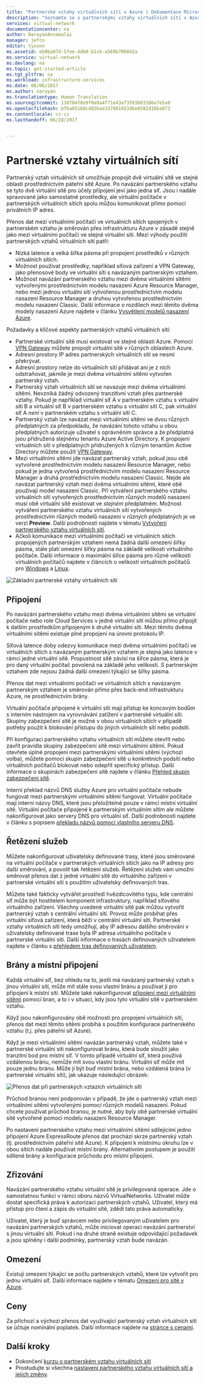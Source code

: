 ```yaml
---
title: "Partnerské vztahy virtuálních sítí v Azure | Dokumentace Microsoftu"
description: "Seznamte se s partnerskými vztahy virtuálních sítí v Azure."
services: virtual-network
documentationcenter: na
author: NarayanAnnamalai
manager: jefco
editor: tysonn
ms.assetid: eb0ba07d-5fee-4db0-b1cb-a569b7060d2a
ms.service: virtual-network
ms.devlang: na
ms.topic: get-started-article
ms.tgt_pltfrm: na
ms.workload: infrastructure-services
ms.date: 06/06/2017
ms.author: narayan
ms.translationtype: Human Translation
ms.sourcegitcommit: 138f04f8e9f0a9a4f71e43e73593b03386e7e5a9
ms.openlocfilehash: bfba85160cd02baa337881653dbe6582d10ba073
ms.contentlocale: cs-cz
ms.lasthandoff: 06/28/2017


---
```

# Partnerské vztahy virtuálních sítí
<a id="virtual-network-peering" class="xliff"></a>
Partnerský vztah virtuálních sít umožňuje propojit dvě virtuální sítě ve stejné oblasti prostřednictvím páteřní sítě Azure. Po navázání partnerského vztahu se tyto dvě virtuální sítě pro účely připojení jeví jako jedna síť. Jsou i nadále spravované jako samostatné prostředky, ale virtuální počítače v partnerských virtuálních sítích spolu můžou komunikovat přímo pomocí privátních IP adres.

Přenos dat mezi virtuálními počítači ve virtuálních sítích spojených v partnerském vztahu je směrován přes infrastrukturu Azure v zásadě stejně jako mezi virtuálními počítači ve stejné virtuální síti. Mezi výhody použití partnerských vztahů virtuálních sítí patří:

* Nízká latence a velká šířka pásma při propojení prostředků v různých virtuálních sítích.
* Možnost používat prostředky, například síťová zařízení a VPN Gateway, jako přenosové body ve virtuální síti s navázaným partnerským vztahem.
* Možnost navázání partnerského vztahu mezi dvěma virtuálními sítěmi vytvořenými prostřednictvím modelu nasazení Azure Resource Manager, nebo mezi jednou virtuální sítí vytvořenou prostřednictvím modelu nasazení Resource Manager a druhou vytvořenou prostřednictvím modelu nasazení Classic. Další informace o rozdílech mezi těmito dvěma modely nasazení Azure najdete v článku [Vysvětlení modelů nasazení Azure](../azure-resource-manager/resource-manager-deployment-model.md?toc=%2fazure%2fvirtual-network%2ftoc.json).

Požadavky a klíčové aspekty partnerských vztahů virtuálních sítí:

* Partnerské virtuální sítě musí existovat ve stejné oblasti Azure. Pomocí [VPN Gateway](../vpn-gateway/vpn-gateway-about-vpngateways.md?toc=%2fazure%2fvirtual-network%2ftoc.json#V2V) můžete propojit virtuální sítě v různých oblastech Azure.
* Adresní prostory IP adres partnerských virtuálních sítí se nesmí překrývat.
* Adresní prostory nelze do virtuálních sítí přidávat ani je z nich odstraňovat, jakmile je mezi dvěma virtuálními sítěmi vytvořen partnerský vztah.
* Partnerský vztah virtuálních sítí se navazuje mezi dvěma virtuálními sítěmi. Nevzniká žádný odvozený tranzitivní vztah přes partnerské vztahy. Pokud je například virtuální síť A v partnerském vztahu s virtuální sítí B a virtuální síť B v partnerském vztahu s virtuální sítí C, pak virtuální síť A *není* v partnerském vztahu s virtuální sítí C.
* Partnerský vztah lze navázat mezi virtuálními sítěmi ve dvou různých předplatných za předpokladu, že navázání tohoto vztahu u obou předplatných autorizuje uživatel s oprávněním správce a že předplatná jsou přidružená stejnému tenantu Azure Active Directory. K propojení virtuálních sítí v předplatných přidružených k různým tenantům Active Directory můžete použít [VPN Gateway](../vpn-gateway/vpn-gateway-about-vpngateways.md?toc=%2fazure%2fvirtual-network%2ftoc.json#V2V).
* Mezi virtuálními sítěmi jde navázat partnerský vztah, pokud jsou obě vytvořené prostřednictvím modelu nasazení Resource Manager, nebo pokud je jedna vytvořená prostřednictvím modelu nasazení Resource Manager a druhá prostřednictvím modelu nasazení Classic. Nejde ale navázat partnerský vztah mezi dvěma virtuálními sítěmi, které obě používají model nasazení Classic. Při vytváření partnerského vztahu virtuálních sítí vytvořených prostřednictvím různých modelů nasazení musí obě virtuální sítě existovat ve *stejném* předplatném. Možnost vytváření partnerského vztahu virtuálních sítí vytvořených prostřednictvím různých modelů nasazení v *různých* předplatných je ve verzi **Preview**. Další podrobnosti najdete v tématu [Vytvoření partnerského vztahu virtuálních sítí](virtual-network-create-peering.md#different-subscriptions-different-deployment-models).
* Ačkoli komunikace mezi virtuálními počítači ve virtuálních sítích propojených partnerským vztahem nemá žádná další omezení šířky pásma, stále platí omezení šířky pásma na základě velikosti virtuálního počítače. Další informace o maximální šířce pásma pro různé velikosti virtuálních počítačů najdete v článcích o velikosti virtuálních počítačů pro [Windows](../virtual-machines/windows/sizes.md?toc=%2fazure%2fvirtual-network%2ftoc.json) a [Linux](../virtual-machines/linux/sizes.md?toc=%2fazure%2fvirtual-network%2ftoc.json).

![Základní partnerské vztahy virtuálních sítí](./media/virtual-networks-peering-overview/figure01.png)

## Připojení
<a id="connectivity" class="xliff"></a>
Po navázání partnerského vztahu mezi dvěma virtuálními sítěmi se virtuální počítače nebo role Cloud Services v jedné virtuální síti můžou přímo připojit k dalším prostředkům připojeným k druhé virtuální síti. Mezi těmito dvěma virtuálními sítěmi existuje plné propojení na úrovni protokolu IP.

Síťová latence doby odezvy komunikace mezi dvěma virtuálními počítači ve virtuálních sítích s navázaným partnerským vztahem je stejná jako latence v rámci jedné virtuální sítě. Propustnost sítě závisí na šířce pásma, která je pro daný virtuální počítač povolená na základě jeho velikosti. S partnerským vztahem zde nejsou žádná další omezení týkající se šířky pásma.

Přenos dat mezi virtuálními počítači ve virtuálních sítích s navázaným partnerským vztahem je směrován přímo přes back-end infrastrukturu Azure, ne prostřednictvím brány.

Virtuální počítače připojené k virtuální síti mají přístup ke koncovým bodům s interním nástrojem na vyrovnávání zatížení v partnerské virtuální síti. Skupiny zabezpečení sítě je možné v obou virtuálních sítích v případě potřeby použít k blokování přístupu do jiných virtuálních sítí nebo podsítí.

Při konfiguraci partnerského vztahu virtuálních sítí můžete otevřít nebo zavřít pravidla skupiny zabezpečení sítě mezi virtuálními sítěmi. Pokud otevřete úplné propojení mezi partnerskými virtuálními sítěmi (výchozí volba), můžete pomocí skupin zabezpečení sítě u konkrétních podsítí nebo virtuálních počítačů blokovat nebo odepřít specifický přístup. Další informace o skupinách zabezpečení sítě najdete v článku [Přehled skupin zabezpečení sítě](virtual-networks-nsg.md).

Interní překlad názvů DNS služby Azure pro virtuální počítače nebude fungovat mezi partnerskými virtuálními sítěmi fungovat. Virtuální počítače mají interní názvy DNS, které jsou přeložitelné pouze v rámci místní virtuální sítě. Virtuální počítače připojené k partnerským virtuálním sítím ale můžete nakonfigurovat jako servery DNS pro virtuální síť. Další podrobnosti najdete v článku s popisem [překladu názvů pomocí vlastního serveru DNS](virtual-networks-name-resolution-for-vms-and-role-instances.md#name-resolution-using-your-own-dns-server).

## Řetězení služeb
<a id="service-chaining" class="xliff"></a>
Můžete nakonfigurovat uživatelsky definované trasy, které jsou směrované na virtuální počítače v partnerských virtuálních sítích jako na IP adresy pro další směrování, a povolit tak řetězení služeb. Řetězení služeb vám umožní směrovat přenos dat z jedné virtuální sítě do virtuálního zařízení v partnerské virtuální síti s použitím uživatelsky definovaných tras.

Můžete také fakticky vytvářet prostředí hvězdicovitého typu, kde centrální síť může být hostitelem komponent infrastruktury, například síťového virtuálního zařízení. Všechny uvedené virtuální sítě pak můžou vytvořit partnerský vztah s centrální virtuální sítí. Provoz může probíhat přes virtuální síťová zařízení, která běží v centrální virtuální síti. Partnerské vztahy virtuálních sítí tedy umožňují, aby IP adresou dalšího směrování v uživatelsky definované trase byla IP adresa virtuálního počítače v partnerské virtuální síti. Další informace o trasách definovaných uživatelem najdete v článku s [přehledem tras definovaných uživatelem](virtual-networks-udr-overview.md).

## Brány a místní připojení
<a id="gateways-and-on-premises-connectivity" class="xliff"></a>
Každá virtuální síť, bez ohledu na to, jestli má navázaný partnerský vztah s jinou virtuální sítí, může mít stále svou vlastní bránu a používat ji pro připojení k místní síti. Můžete také nakonfigurovat [připojení mezi virtuálními sítěmi](../vpn-gateway/vpn-gateway-vnet-vnet-rm-ps.md?toc=%2fazure%2fvirtual-network%2ftoc.json) pomocí bran, a to i v situaci, kdy jsou tyto virtuální sítě v partnerském vztahu.

Když jsou nakonfigurovány obě možnosti pro propojení virtuálních sítí, přenos dat mezi těmito sítěmi probíhá s použitím konfigurace partnerského vztahu (t.j. přes páteřní síť Azure).

Když je mezi virtuálními sítěmi navázán partnerský vztah, můžete také v partnerské virtuální síti nakonfigurovat bránu, která bude sloužit jako tranzitní bod pro místní síť. V tomto případě virtuální síť, která používá vzdálenou bránu, nemůže mít svou vlastní bránu. Virtuální síť může mít pouze jednu bránu. Může jí být buď místní brána, nebo vzdálená brána (v partnerské virtuální síti), jak ukazuje následující obrázek:

![Přenos dat při partnerských vztazích virtuálních sítí](./media/virtual-networks-peering-overview/figure02.png)

Průchod branou není podporován v případě, že jde o partnerský vztah mezi virtuálními sítěmi vytvořenými pomocí různých modelů nasazení. Pokud chcete používat průchod branou, je nutné, aby byly obě partnerské virtuální sítě vytvořené pomocí modelu nasazení Resource Manager.

Po nastavení partnerského vztahu mezi virtuálními sítěmi sdílejícími jedno připojení Azure ExpressRoute přenos dat prochází skrze partnerský vztah (tj. prostřednictvím páteřní sítě Azure). K připojení k místnímu okruhu lze v obou sítích nadále používat místní brány. Alternativním postupem je použití sdílené brány a konfigurace průchodu pro místní připojení.

## Zřizování
<a id="provisioning" class="xliff"></a>
Navázání partnerského vztahu virtuální sítě je privilegovaná operace. Jde o samostatnou funkci v rámci oboru názvů VirtualNetworks. Uživatel může dostat specifická práva k autorizaci partnerských vztahů. Uživatel, který má přístup pro čtení a zápis do virtuální sítě, zdědí tato práva automaticky.

Uživatel, který je buď správcem nebo privilegovaným uživatelem pro navázání partnerských vztahů, může iniciovat operaci navázání partnerství s jinou virtuální sítí. Pokud i na druhé straně existuje odpovídající požadavek a jsou splněny i další podmínky, partnerský vztah bude navázán.

## Omezení
<a id="limits" class="xliff"></a>
Existují omezení týkající se počtu partnerských vztahů, které lze vytvořit pro jednu virtuální síť. Další informace najdete v tématu [Omezení pro sítě v Azure](../azure-subscription-service-limits.md#networking-limits).

## Ceny
<a id="pricing" class="xliff"></a>
Za příchozí a výchozí přenos dat využívající partnerský vztah virtuálních sítí se účtuje nominální poplatek. Další informace najdete na [stránce s cenami](https://azure.microsoft.com/pricing/details/virtual-network).

## <a name="next-steps"></a>Další kroky

* Dokončení [kurzu o partnerském vztahu virtuálních sítí](virtual-network-create-peering.md)
* Prostudujte si všechna [nastavení partnerského vztahu virtuálních sítí a jejich změny](virtual-network-manage-peering.md).

